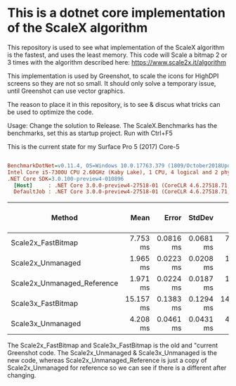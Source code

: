 This is a dotnet core implementation of the ScaleX algorithm
=============================================================

This repository is used to see what implementation of the ScaleX algorithm is the fastest, and uses the least memory.
This code will Scale a bitmap 2 or 3 times with the algorithm described here: https://www.scale2x.it/algorithm

This implementation is used by Greenshot, to scale the icons for HighDPI screens so they are not so small.
It should only solve a temporary issue, until Greenshot can use vector graphics.

The reason to place it in this repository, is to see & discus what tricks can be used to optimize the code.

Usage:
Change the solution to Release.
The ScaleX.Benchmarks has the benchmarks, set this as startup project.
Run with Ctrl+F5

This is the current state for my Surface Pro 5 (2017) Core-5

``` ini

BenchmarkDotNet=v0.11.4, OS=Windows 10.0.17763.379 (1809/October2018Update/Redstone5)
Intel Core i5-7300U CPU 2.60GHz (Kaby Lake), 1 CPU, 4 logical and 2 physical cores
.NET Core SDK=3.0.100-preview4-010896
  [Host]     : .NET Core 3.0.0-preview4-27518-01 (CoreCLR 4.6.27518.71, CoreFX 4.7.19.16310), 64bit RyuJIT
  DefaultJob : .NET Core 3.0.0-preview4-27518-01 (CoreCLR 4.6.27518.71, CoreFX 4.7.19.16310), 64bit RyuJIT


```
|                      Method |      Mean |     Error |    StdDev |       Min |       Max | Gen 0/1k Op | Gen 1/1k Op | Gen 2/1k Op | Allocated Memory/Op |
|---------------------------- |----------:|----------:|----------:|----------:|----------:|------------:|------------:|------------:|--------------------:|
|          Scale2x_FastBitmap |  7.753 ms | 0.0816 ms | 0.0681 ms |  7.680 ms |  7.941 ms |           - |           - |           - |              2144 B |
|           Scale2x_Unmanaged |  1.965 ms | 0.0223 ms | 0.0208 ms |  1.938 ms |  1.996 ms |           - |           - |           - |                56 B |
| Scale2x_Unmanaged_Reference |  1.971 ms | 0.0224 ms | 0.0187 ms |  1.929 ms |  1.999 ms |           - |           - |           - |                56 B |
|          Scale3x_FastBitmap | 15.157 ms | 0.1383 ms | 0.1294 ms | 14.936 ms | 15.361 ms |           - |           - |           - |              2149 B |
|           Scale3x_Unmanaged |  4.208 ms | 0.0461 ms | 0.0431 ms |  4.121 ms |  4.290 ms |    500.0000 |      7.8125 |           - |                56 B |

The Scale2x_FastBitmap and Scale3x_FastBitmap is the old and "current Greenshot code.
The Scale2x_Unmanaged & Scale3x_Unmanaged is the new code, whereas Scale2x_Unmanaged_Reference is just a copy of Scale2x_Unmanaged for reference so we can see if there is a different after changing.